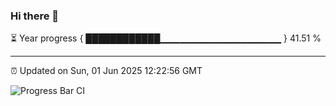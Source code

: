 ### Hi there 👋

⏳ Year progress { ████████████▁▁▁▁▁▁▁▁▁▁▁▁▁▁▁▁▁▁ } 41.51 %

---

⏰ Updated on Sun, 01 Jun 2025 12:22:56 GMT

![Progress Bar CI](https://github.com/code-lakshay/GitHub-Actions-Demo/workflows/Progress%20Bar%20CI/badge.svg)
